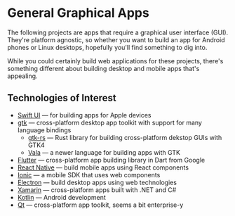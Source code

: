 # General Graphical Apps

The following projects are apps that require a graphical user interface (GUI). They're platform agnostic, so whether you want to build an app for Android phones or Linux desktops, hopefully you'll find something to dig into.

While you could certainly build web applications for these projects, there's something different about building desktop and mobile apps that's appealing.

## Technologies of Interest

- [Swift UI](https://developer.apple.com/tutorials/swiftui) — for building apps for Apple devices
- [gtk](https://www.gtk.org) — cross-platform desktop app toolkit with support for many language bindings
    - [gtk-rs](https://gtk-rs.org) — Rust library for building cross-platform dekstop GUIs with GTK4
    - [Vala](https://vala.dev) — a newer language for building apps with GTK
- [Flutter](https://flutter.dev) — cross-platform app building library in Dart from Google
- [React Native](https://reactnative.dev) — build mobile apps using React components
- [Ionic](https://ionic.io) — a mobile SDK that uses web components
- [Electron](https://www.electronjs.org) — build desktop apps using web technologies
- [Xamarin](https://dotnet.microsoft.com/en-us/apps/xamarin) — cross-platform apps built with .NET and C#
- [Kotlin](https://developer.android.com/kotlin) — Android development
- [Qt](https://www.qt.io) — cross-platform app toolkit, seems a bit enterprise-y
